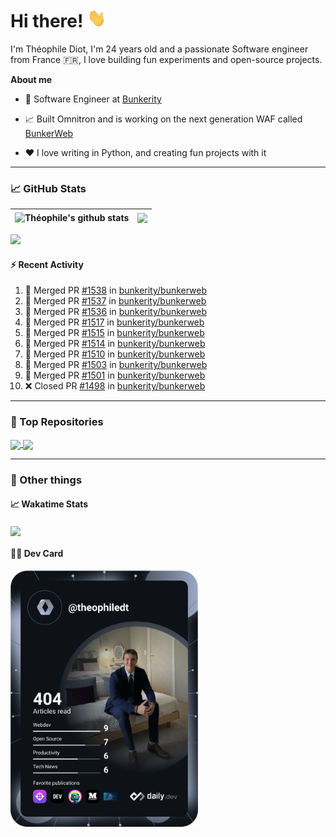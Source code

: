 # Hi there! <img src="./wave.gif" width="30px" height="30px" />

I'm Théophile Diot, I'm 24 years old and a passionate Software engineer from France 🇫🇷, I love building fun experiments and open-source projects.

**About me**

- 💼 Software Engineer at [Bunkerity](https://www.bunkerity.com/)

- 📈 Built Omnitron and is working on the next generation WAF called [BunkerWeb](https://www.bunkerweb.io)

- ❤️ I love writing in Python, and creating fun projects with it

---

### 📈 GitHub Stats

| <img align="center" src="https://github-readme-stats.vercel.app/api?username=TheophileDiot&show_icons=true&include_all_commits=true&theme=algolia&hide_border=true&rank_icon=github" alt="Théophile's github stats" /> | <img align="center" src="https://github-readme-stats.vercel.app/api/top-langs/?username=TheophileDiot&layout=compact&theme=algolia&hide_border=true" /> |
| ---------------------------------------------------------------------------------------------------------------------------------------------------------------------------------------------------------------------- | ------------------------------------------------------------------------------------------------------------------------------------------------------- |

![](https://github-readme-activity-graph.vercel.app/graph?username=TheophileDiot&theme=tokyo-night)

#### :zap: Recent Activity

<!--START_SECTION:activity-->
1. 🎉 Merged PR [#1538](https://github.com/bunkerity/bunkerweb/pull/1538) in [bunkerity/bunkerweb](https://github.com/bunkerity/bunkerweb)
2. 🎉 Merged PR [#1537](https://github.com/bunkerity/bunkerweb/pull/1537) in [bunkerity/bunkerweb](https://github.com/bunkerity/bunkerweb)
3. 🎉 Merged PR [#1536](https://github.com/bunkerity/bunkerweb/pull/1536) in [bunkerity/bunkerweb](https://github.com/bunkerity/bunkerweb)
4. 🎉 Merged PR [#1517](https://github.com/bunkerity/bunkerweb/pull/1517) in [bunkerity/bunkerweb](https://github.com/bunkerity/bunkerweb)
5. 🎉 Merged PR [#1515](https://github.com/bunkerity/bunkerweb/pull/1515) in [bunkerity/bunkerweb](https://github.com/bunkerity/bunkerweb)
6. 🎉 Merged PR [#1514](https://github.com/bunkerity/bunkerweb/pull/1514) in [bunkerity/bunkerweb](https://github.com/bunkerity/bunkerweb)
7. 🎉 Merged PR [#1510](https://github.com/bunkerity/bunkerweb/pull/1510) in [bunkerity/bunkerweb](https://github.com/bunkerity/bunkerweb)
8. 🎉 Merged PR [#1503](https://github.com/bunkerity/bunkerweb/pull/1503) in [bunkerity/bunkerweb](https://github.com/bunkerity/bunkerweb)
9. 🎉 Merged PR [#1501](https://github.com/bunkerity/bunkerweb/pull/1501) in [bunkerity/bunkerweb](https://github.com/bunkerity/bunkerweb)
10. ❌ Closed PR [#1498](https://github.com/bunkerity/bunkerweb/pull/1498) in [bunkerity/bunkerweb](https://github.com/bunkerity/bunkerweb)
<!--END_SECTION:activity-->

---

### 🔧 Top Repositories

<a href="https://github.com/bunkerity/bunkerweb">
  <img align="center" src="https://github-readme-stats.vercel.app/api/pin/?username=Bunkerity&repo=bunkerweb&theme=algolia" />
</a>
<a href="https://github.com/TheophileDiot/Omnitron">
  <img align="center" src="https://github-readme-stats.vercel.app/api/pin/?username=TheophileDiot&repo=Omnitron&theme=algolia" />
</a>

---

### 🎉 Other things

#### 📈 Wakatime Stats

<a href="https://wakatime.com/@theophile_bunkerity">
  <img align="center" src="https://github-readme-stats.vercel.app/api/wakatime?username=3aa5ce41-c253-43d9-8441-a721e446a45f&layout=compact&theme=algolia" />
</a>

#### 👨‍💻 Dev Card

<a href="https://app.daily.dev/TheophileDt">
  <img src="./devcard.svg" width="300" alt="Théophile Diot's Dev Card"/>
</a>
